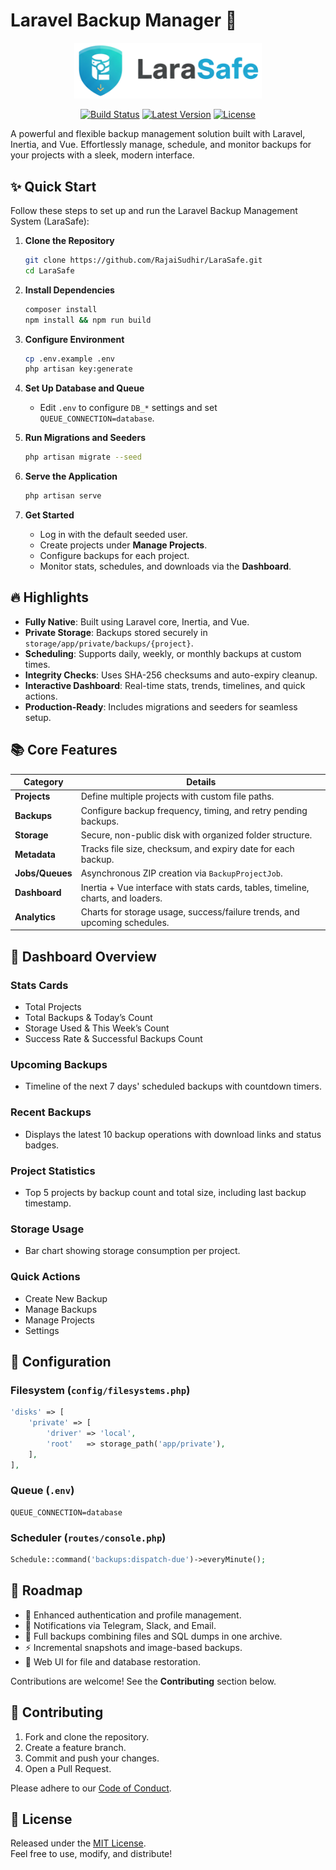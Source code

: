 # Laravel Backup Manager 🚀

<p align="center">
    <img src="https://raw.githubusercontent.com/RajaiSudhir/LaraSafe/main/public/assets/images/logos/logo.png" width="300" alt="LaraSafe Logo">
</p>

<p align="center">
    <a href="https://github.com/RajaiSudhir/LaraSafe/actions"><img src="https://github.com/laravel/framework/workflows/tests/badge.svg" alt="Build Status"></a>
    <a href="https://packagist.org/packages/RajaiSudhir/LaraSafe"><img src="https://img.shields.io/packagist/v/RajaiSudhir/LaraSafe" alt="Latest Version"></a>
    <a href="https://opensource.org/licenses/MIT"><img src="https://img.shields.io/packagist/l/RajaiSudhir/LaraSafe" alt="License"></a>
</p>

A powerful and flexible backup management solution built with Laravel, Inertia, and Vue. Effortlessly manage, schedule, and monitor backups for your projects with a sleek, modern interface.

## ✨ Quick Start

Follow these steps to set up and run the Laravel Backup Management System (LaraSafe):

1. **Clone the Repository**
   ```bash
   git clone https://github.com/RajaiSudhir/LaraSafe.git
   cd LaraSafe
   ```

2. **Install Dependencies**
   ```bash
   composer install
   npm install && npm run build
   ```

3. **Configure Environment**
   ```bash
   cp .env.example .env
   php artisan key:generate
   ```

4. **Set Up Database and Queue**
   - Edit `.env` to configure `DB_*` settings and set `QUEUE_CONNECTION=database`.

5. **Run Migrations and Seeders**
   ```bash
   php artisan migrate --seed
   ```

6. **Serve the Application**
   ```bash
   php artisan serve
   ```

7. **Get Started**
   - Log in with the default seeded user.
   - Create projects under **Manage Projects**.
   - Configure backups for each project.
   - Monitor stats, schedules, and downloads via the **Dashboard**.

## 🔥 Highlights

- **Fully Native**: Built using Laravel core, Inertia, and Vue.
- **Private Storage**: Backups stored securely in `storage/app/private/backups/{project}`.
- **Scheduling**: Supports daily, weekly, or monthly backups at custom times.
- **Integrity Checks**: Uses SHA-256 checksums and auto-expiry cleanup.
- **Interactive Dashboard**: Real-time stats, trends, timelines, and quick actions.
- **Production-Ready**: Includes migrations and seeders for seamless setup.

## 📚 Core Features

| **Category**         | **Details**                                                                 |
|----------------------|-----------------------------------------------------------------------------|
| **Projects**         | Define multiple projects with custom file paths.                            |
| **Backups**          | Configure backup frequency, timing, and retry pending backups.              |
| **Storage**          | Secure, non-public disk with organized folder structure.                    |
| **Metadata**         | Tracks file size, checksum, and expiry date for each backup.                |
| **Jobs/Queues**      | Asynchronous ZIP creation via `BackupProjectJob`.                           |
| **Dashboard**        | Inertia + Vue interface with stats cards, tables, timeline, charts, and loaders. |
| **Analytics**        | Charts for storage usage, success/failure trends, and upcoming schedules.   |

## 🎯 Dashboard Overview

### Stats Cards
- Total Projects
- Total Backups & Today’s Count
- Storage Used & This Week’s Count
- Success Rate & Successful Backups Count

### Upcoming Backups
- Timeline of the next 7 days' scheduled backups with countdown timers.

### Recent Backups
- Displays the latest 10 backup operations with download links and status badges.

### Project Statistics
- Top 5 projects by backup count and total size, including last backup timestamp.

### Storage Usage
- Bar chart showing storage consumption per project.

### Quick Actions
- Create New Backup
- Manage Backups
- Manage Projects
- Settings

## 🔧 Configuration

### Filesystem (`config/filesystems.php`)
```php
'disks' => [
    'private' => [
        'driver' => 'local',
        'root'   => storage_path('app/private'),
    ],
],
```

### Queue (`.env`)
```text
QUEUE_CONNECTION=database
```

### Scheduler (`routes/console.php`)
```php
Schedule::command('backups:dispatch-due')->everyMinute();
```

## 🚧 Roadmap

- 🔐 Enhanced authentication and profile management.
- 🤖 Notifications via Telegram, Slack, and Email.
- 💾 Full backups combining files and SQL dumps in one archive.
- ⚡ Incremental snapshots and image-based backups.
- 🔄 Web UI for file and database restoration.

Contributions are welcome! See the **Contributing** section below.

## 🤝 Contributing

1. Fork and clone the repository.
2. Create a feature branch.
3. Commit and push your changes.
4. Open a Pull Request.

Please adhere to our [Code of Conduct](link-to-code-of-conduct).

## 📄 License

Released under the [MIT License](https://opensource.org/licenses/MIT).  
Feel free to use, modify, and distribute!